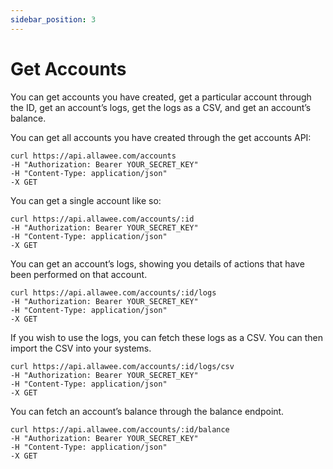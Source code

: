 ```yaml
---
sidebar_position: 3
---
```


# Get Accounts

You can get accounts you have created, get a particular account through the ID, get an account’s logs, get the logs as a CSV, and get an account’s balance.

You can get all accounts you have created through the get accounts API:

```
curl https://api.allawee.com/accounts
-H "Authorization: Bearer YOUR_SECRET_KEY"
-H "Content-Type: application/json"
-X GET
```

You can get a single account like so:

```
curl https://api.allawee.com/accounts/:id
-H "Authorization: Bearer YOUR_SECRET_KEY"
-H "Content-Type: application/json"
-X GET
```

You can get an account’s logs, showing you details of actions that have been performed on that account.

```
curl https://api.allawee.com/accounts/:id/logs
-H "Authorization: Bearer YOUR_SECRET_KEY"
-H "Content-Type: application/json"
-X GET
```

If you wish to use the logs, you can fetch these logs as a CSV. You can then import the CSV into your systems.

```
curl https://api.allawee.com/accounts/:id/logs/csv
-H "Authorization: Bearer YOUR_SECRET_KEY"
-H "Content-Type: application/json"
-X GET
```

You can fetch an account’s balance through the balance endpoint.

```
curl https://api.allawee.com/accounts/:id/balance
-H "Authorization: Bearer YOUR_SECRET_KEY"
-H "Content-Type: application/json"
-X GET
```
